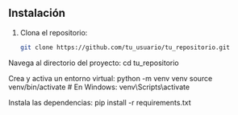 ## Instalación

1. Clona el repositorio:

   ```bash
   git clone https://github.com/tu_usuario/tu_repositorio.git

Navega al directorio del proyecto:
cd tu_repositorio

Crea y activa un entorno virtual:
python -m venv venv
source venv/bin/activate  # En Windows: venv\Scripts\activate

Instala las dependencias:
pip install -r requirements.txt
